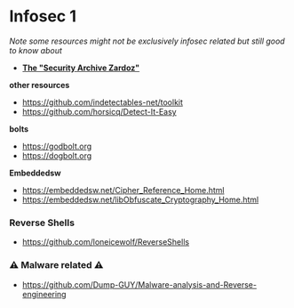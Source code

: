 # Infosec 1
*Note some resources might not be exclusively infosec related but still good to know about*

- [**The "Security Archive Zardoz"**](https://github.com/matthewgream/www-securitydigest-org)

**other resources**
- https://github.com/indetectables-net/toolkit
- https://github.com/horsicq/Detect-It-Easy

**bolts**
- https://godbolt.org
- https://dogbolt.org

**Embeddedsw**
- https://embeddedsw.net/Cipher_Reference_Home.html
- https://embeddedsw.net/libObfuscate_Cryptography_Home.html

### Reverse Shells
- https://github.com/loneicewolf/ReverseShells


### ⚠️ Malware related ⚠️
- https://github.com/Dump-GUY/Malware-analysis-and-Reverse-engineering
